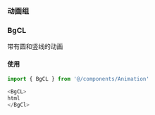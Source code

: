 ### 动画组

### BgCL
带有圆和竖线的动画

#### 使用
```javascript
import { BgCL } from '@/components/Animation'

<BgCL>
html        
</BgCl>

```